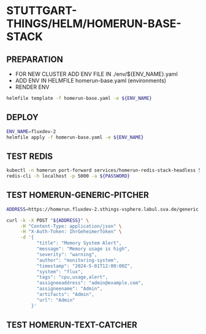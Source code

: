 # STUTTGART-THINGS/HELM/HOMERUN-BASE-STACK

## PREPARATION

* FOR NEW CLUSTER ADD ENV FILE IN ./env/${ENV_NAME}.yaml
* ADD ENV IN HELMFILE homerun-base.yaml (environments)
* RENDER ENV

```bash
helmfile template -f homerun-base.yaml -e ${ENV_NAME}
```

## DEPLOY

```bash
ENV_NAME=fluxdev-2
helmfile apply -f homerun-base.yaml -e ${ENV_NAME}
```

## TEST REDIS

```bash
kubectl -n homerun port-forward services/homerun-redis-stack-headless 5000:6379
redis-cli -h localhost -p 5000 -a ${PASSWORD}
```

## TEST HOMERUN-GENERIC-PITCHER

```bash
ADDRESS=https://homerun.fluxdev-2.sthings-vsphere.labul.sva.de/generic #https://cluster-test1.labul.sva.de/generic

curl -k -X POST "${ADDRESS}" \
     -H "Content-Type: application/json" \
     -H "X-Auth-Token: IhrGeheimerToken" \
     -d '{
           "title": "Memory System Alert",
           "message": "Memory usage is high",
           "severity": "warning",
           "author": "monitoring-system",
           "timestamp": "2024-5-01T12:00:00Z",
           "system": "flux",
           "tags": "cpu,usage,alert",
           "assigneeaddress": "admin@example.com",
           "assigneename": "Admin",
           "artifacts": "Admin",
           "url": "Admin"
         }'
```

## TEST HOMERUN-TEXT-CATCHER
